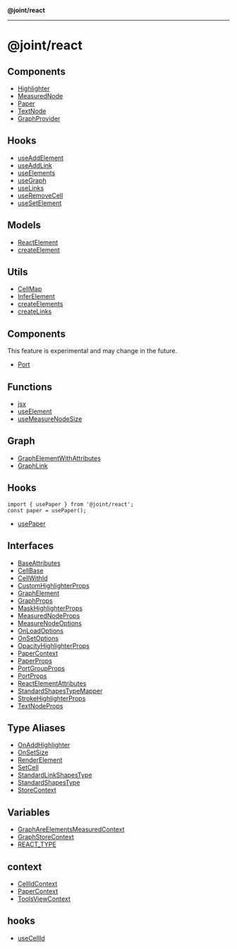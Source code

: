 **@joint/react**

***

# @joint/react

## Components

- [Highlighter](@joint/namespaces/Highlighter/README.md)
- [MeasuredNode](variables/MeasuredNode.md)
- [Paper](variables/Paper.md)
- [TextNode](variables/TextNode.md)
- [GraphProvider](functions/GraphProvider.md)

## Hooks

- [useAddElement](functions/useAddElement.md)
- [useAddLink](functions/useAddLink.md)
- [useElements](functions/useElements.md)
- [useGraph](functions/useGraph.md)
- [useLinks](functions/useLinks.md)
- [useRemoveCell](functions/useRemoveCell.md)
- [useSetElement](functions/useSetElement.md)

## Models

- [ReactElement](classes/ReactElement.md)
- [createElement](functions/createElement.md)

## Utils

- [CellMap](classes/CellMap.md)
- [InferElement](type-aliases/InferElement.md)
- [createElements](functions/createElements.md)
- [createLinks](functions/createLinks.md)

## Components
 This feature is experimental and may change in the future.

- [Port](@joint/namespaces/Port/README.md)

## Functions

- [jsx](functions/jsx.md)
- [useElement](functions/useElement.md)
- [useMeasureNodeSize](functions/useMeasureNodeSize.md)

## Graph

- [GraphElementWithAttributes](interfaces/GraphElementWithAttributes.md)
- [GraphLink](interfaces/GraphLink.md)

## Hooks
```tsx
import { usePaper } from '@joint/react';
const paper = usePaper();
```

- [usePaper](functions/usePaper.md)

## Interfaces

- [BaseAttributes](interfaces/BaseAttributes.md)
- [CellBase](interfaces/CellBase.md)
- [CellWithId](interfaces/CellWithId.md)
- [CustomHighlighterProps](interfaces/CustomHighlighterProps.md)
- [GraphElement](interfaces/GraphElement.md)
- [GraphProps](interfaces/GraphProps.md)
- [MaskHighlighterProps](interfaces/MaskHighlighterProps.md)
- [MeasuredNodeProps](interfaces/MeasuredNodeProps.md)
- [MeasureNodeOptions](interfaces/MeasureNodeOptions.md)
- [OnLoadOptions](interfaces/OnLoadOptions.md)
- [OnSetOptions](interfaces/OnSetOptions.md)
- [OpacityHighlighterProps](interfaces/OpacityHighlighterProps.md)
- [PaperContext](interfaces/PaperContext.md)
- [PaperProps](interfaces/PaperProps.md)
- [PortGroupProps](interfaces/PortGroupProps.md)
- [PortProps](interfaces/PortProps.md)
- [ReactElementAttributes](interfaces/ReactElementAttributes.md)
- [StandardShapesTypeMapper](interfaces/StandardShapesTypeMapper.md)
- [StrokeHighlighterProps](interfaces/StrokeHighlighterProps.md)
- [TextNodeProps](interfaces/TextNodeProps.md)

## Type Aliases

- [OnAddHighlighter](type-aliases/OnAddHighlighter.md)
- [OnSetSize](type-aliases/OnSetSize.md)
- [RenderElement](type-aliases/RenderElement.md)
- [SetCell](type-aliases/SetCell.md)
- [StandardLinkShapesType](type-aliases/StandardLinkShapesType.md)
- [StandardShapesType](type-aliases/StandardShapesType.md)
- [StoreContext](type-aliases/StoreContext.md)

## Variables

- [GraphAreElementsMeasuredContext](variables/GraphAreElementsMeasuredContext.md)
- [GraphStoreContext](variables/GraphStoreContext.md)
- [REACT\_TYPE](variables/REACT_TYPE.md)

## context

- [CellIdContext](variables/CellIdContext.md)
- [PaperContext](variables/PaperContext.md)
- [ToolsViewContext](variables/ToolsViewContext.md)

## hooks

- [useCellId](functions/useCellId.md)
